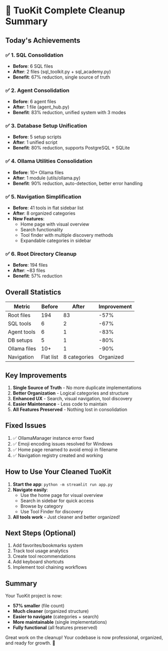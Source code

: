 # 🎉 TuoKit Complete Cleanup Summary

## Today's Achievements

### ✅ 1. SQL Consolidation
- **Before**: 6 SQL files
- **After**: 2 files (sql_toolkit.py + sql_academy.py)
- **Benefit**: 67% reduction, single source of truth

### ✅ 2. Agent Consolidation  
- **Before**: 6 agent files
- **After**: 1 file (agent_hub.py)
- **Benefit**: 83% reduction, unified system with 3 modes

### ✅ 3. Database Setup Unification
- **Before**: 5 setup scripts
- **After**: 1 unified script
- **Benefit**: 80% reduction, supports PostgreSQL + SQLite

### ✅ 4. Ollama Utilities Consolidation
- **Before**: 10+ Ollama files
- **After**: 1 module (utils/ollama.py)
- **Benefit**: 90% reduction, auto-detection, better error handling

### ✅ 5. Navigation Simplification
- **Before**: 41 tools in flat sidebar list
- **After**: 8 organized categories
- **New Features**:
  - Home page with visual overview
  - Search functionality
  - Tool finder with multiple discovery methods
  - Expandable categories in sidebar

### ✅ 6. Root Directory Cleanup
- **Before**: 194 files
- **After**: ~83 files
- **Benefit**: 57% reduction

## Overall Statistics

| Metric | Before | After | Improvement |
|--------|--------|-------|-------------|
| Root files | 194 | 83 | -57% |
| SQL tools | 6 | 2 | -67% |
| Agent tools | 6 | 1 | -83% |
| DB setups | 5 | 1 | -80% |
| Ollama files | 10+ | 1 | -90% |
| Navigation | Flat list | 8 categories | Organized |

## Key Improvements

1. **Single Source of Truth** - No more duplicate implementations
2. **Better Organization** - Logical categories and structure
3. **Enhanced UX** - Search, visual navigation, tool discovery
4. **Easier Maintenance** - Less code to maintain
5. **All Features Preserved** - Nothing lost in consolidation

## Fixed Issues

1. ✅ OllamaManager instance error fixed
2. ✅ Emoji encoding issues resolved for Windows
3. ✅ Home page renamed to avoid emoji in filename
4. ✅ Navigation registry created and working

## How to Use Your Cleaned TuoKit

1. **Start the app**: `python -m streamlit run app.py`
2. **Navigate easily**:
   - Use the home page for visual overview
   - Search in sidebar for quick access
   - Browse by category
   - Use Tool Finder for discovery
3. **All tools work** - Just cleaner and better organized!

## Next Steps (Optional)

1. Add favorites/bookmarks system
2. Track tool usage analytics
3. Create tool recommendations
4. Add keyboard shortcuts
5. Implement tool chaining workflows

## Summary

Your TuoKit project is now:
- **57% smaller** (file count)
- **Much cleaner** (organized structure)
- **Easier to navigate** (categories + search)
- **More maintainable** (single implementations)
- **Fully functional** (all features preserved)

Great work on the cleanup! Your codebase is now professional, organized, and ready for growth. 🚀
